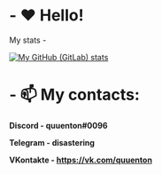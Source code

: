 # - ♥ Hello!

My stats -

[![My GitHub (GitLab) stats](https://github-readme-stats.vercel.app/api?username=quuenton)](https://github.com/anuraghazra/github-readme-stats)

# - 📫 My contacts:
__Discord - quuenton#0096__

__Telegram - disastering__

__VKontakte - https://vk.com/quuenton__
